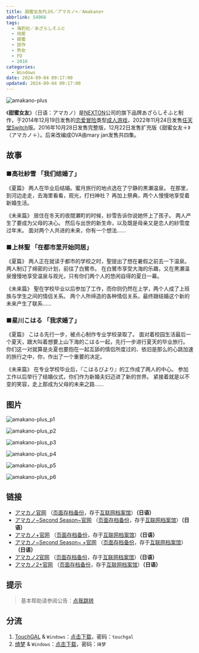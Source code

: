 ```yaml
---
title: 甜蜜女友PLUS／アマカノ+／Amakano+
abbrlink: 54966
tags:
  - 海豹社／あざらしそふと
  - 纯爱
  - 甜蜜
  - 拔作
  - 熟女
  - FD
  - 2016
categories:
  - Windows
date: 2024-09-04 09:17:00
updated: 2024-09-04 09:17:00
---
```


![amakano-plus](https://static.saop.cc/vns/img/amakano-plus.webp)

《**甜蜜女友**》（日语：アマカノ）是[NEXTON](https://zh.wikipedia.org/wiki/NEXTON)公司的旗下品牌あざらしそふと制作，于2014年12月19日发售的[恋爱冒险](https://zh.wikipedia.org/wiki/戀愛冒險)类型[成人游戏](https://zh.wikipedia.org/wiki/日本成人遊戲)，2022年11月24日发售[任天堂Switch](https://zh.wikipedia.org/wiki/任天堂Switch)版。2016年10月28日发售完整版，12月22日发售扩充版《甜蜜女友＋》（アマカノ＋）。后来改编成OVA由mary jan发售共四集。

<!-- more -->

## 故事

### ■高社紗雪 「我们结婚了」

《夏篇》
两人在毕业后结婚。蜜月旅行的地点选在了宁静的黒瀬温泉。
在那里，到河边走走，去海里看看，观光，打扫神社？
再加上祭典，两个人慢慢地享受着新婚生活。

《未来篇》
居住在冬天的夜間瀬町的时候，紗雪告诉你说她怀上了孩子。
两人产生了要成为父母的决心。
然后与出世的新生命，以及既是母亲又是恋人的紗雪度过年末。
面对两个人共进的未来，你有一个想法……

### ■上林聖 「在都市里开始同居」

《夏篇》
两人正在就读于都市的学校之时，聖提出了想在暑假之前去一下温泉。
两人制订了绵密的计划，前往了白鷺市。
在白鷺市享受大海的乐趣，又在黒瀬温泉慢慢地享受温泉与观光，只有你们两个人的悠闲自得的夏日一幕。

《未来篇》
聖在学校毕业以后参加了工作，而你则仍然在上学，两个人成了上班族与学生之间的情侣关系。
两个人所缔造的各种情侣关系，最终跟结婚这个新的未来产生了联系……

### ■星川こはる 「我求婚了」

《夏篇》
こはる先行一步，被点心制作专业学校录取了。
面对着校园生活最后一个夏天，跟大叫着想要上山下海的こはる一起，先行一步进行夏天的毕业旅行。
你们这一对就算是炎夏也要抱在一起互舔的情侣所度过的、依旧是那么的心跳加速的旅行之中，你，作出了一个重要的决定。

《未来篇》
在专业学校毕业后，『こはるびより』的工作成了两人的中心。
参加工作以后举行了结婚仪式，你们作为新婚夫妇迈进了新的世界。
紧接着就是以不变的笑容，走上那成为父母的未来之路……

## 图片

![amakano-plus_p1](https://static.saop.cc/vns/img/amakano-plus_p1.webp)

![amakano-plus_p2](https://static.saop.cc/vns/img/amakano-plus_p2.webp)

![amakano-plus_p3](https://static.saop.cc/vns/img/amakano-plus_p3.webp)

![amakano-plus_p4](https://static.saop.cc/vns/img/amakano-plus_p4.webp)

![amakano-plus_p5](https://static.saop.cc/vns/img/amakano-plus_p5.webp)

![amakano-plus_p6](https://static.saop.cc/vns/img/amakano-plus_p6.webp)

## 链接

- [アマカノ官网](http://azarashi-soft.nexton-net.jp/amakano/) （[页面存档备份](https://web.archive.org/web/20201101063525/http://azarashi-soft.nexton-net.jp/amakano/)，存于[互联网档案馆](https://zh.wikipedia.org/wiki/互联网档案馆)）**（日语）**
- [アマカノ~Second Season~官网](https://azarashi-soft.nexton-net.jp/amakano-ss/) （[页面存档备份](https://web.archive.org/web/20201101063525/https://azarashi-soft.nexton-net.jp/amakano-ss/)，存于[互联网档案馆](https://zh.wikipedia.org/wiki/互联网档案馆)）**（日语）**
- [アマカノ+官网](http://azarashi-soft.nexton-net.jp/amakano+/) （[页面存档备份](https://web.archive.org/web/20190404140327/http://azarashi-soft.nexton-net.jp/amakano+/)，存于[互联网档案馆](https://zh.wikipedia.org/wiki/互联网档案馆)）**（日语）**
- [アマカノ~Second Season~ +官网](https://azarashi-soft.nexton-net.jp/amakano-ss-plus/) （[页面存档备份](https://azarashi-soft.nexton-net.jp/amakano-ss-plus/)，存于[互联网档案馆](https://zh.wikipedia.org/wiki/互联网档案馆)）**（日语）**
- [アマカノ2官网](http://azarashi-soft.nexton-net.jp/amakano2/) （[页面存档备份](https://web.archive.org/web/20220101063525/http://azarashi-soft.nexton-net.jp/amakano2/)，存于[互联网档案馆](https://zh.wikipedia.org/wiki/互联网档案馆)）**（日语）**
- [アマカノ2+官网](http://azarashi-soft.nexton-net.jp/amakano2-plus//) （[页面存档备份](https://web.archive.org/web/20230401140327/http://azarashi-soft.nexton-net.jp/amakano2-plus//)，存于[互联网档案馆](https://zh.wikipedia.org/wiki/互联网档案馆)）**（日语）**

## 提示

> 基本帮助请参阅公告：[点我跳转](/p/announcement/)

## 分流

1. [TouchGAL](https://www.touchgal.io/) & `Windows`：[点击下载](https://pan.touchgal.net/s/ANb8hP)，密码：`touchgal`
2. [绮梦](https://acgs.one/) & `Windows`：[点击下载](https://acgs.one/game/288.html)，密码：`绮梦`
